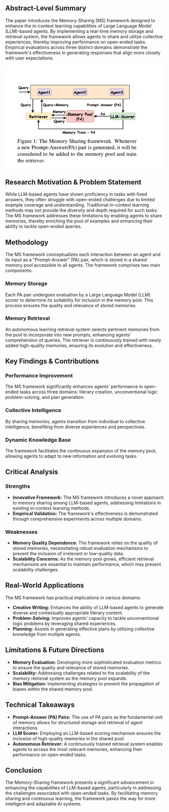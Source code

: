 ## Abstract-Level Summary

The paper introduces the Memory-Sharing (MS) framework designed to enhance the in-context learning capabilities of Large Language Model (LLM)-based agents. By implementing a real-time memory storage and retrieval system, the framework allows agents to share and utilize collective experiences, thereby improving performance on open-ended tasks. Empirical evaluations across three distinct domains demonstrate the framework's effectiveness in generating responses that align more closely with user expectations.

![Memory Sharing Framework](../Images/MS_Framework.png)

## Research Motivation & Problem Statement

While LLM-based agents have shown proficiency in tasks with fixed answers, they often struggle with open-ended challenges due to limited example coverage and understanding. Traditional in-context learning methods may not provide the diversity and depth required for such tasks. The MS framework addresses these limitations by enabling agents to share memories, thereby enriching the pool of examples and enhancing their ability to tackle open-ended queries.

## Methodology

The MS framework conceptualizes each interaction between an agent and its input as a "Prompt-Answer" (PA) pair, which is stored in a shared memory pool accessible to all agents. The framework comprises two main components:

### Memory Storage
Each PA pair undergoes evaluation by a Large Language Model (LLM) scorer to determine its suitability for inclusion in the memory pool. This process ensures the quality and relevance of stored memories.

### Memory Retrieval
An autonomous learning retrieval system selects pertinent memories from the pool to incorporate into new prompts, enhancing agents' comprehension of queries. The retriever is continuously trained with newly added high-quality memories, ensuring its evolution and effectiveness.

## Key Findings & Contributions

### Performance Improvement
The MS framework significantly enhances agents' performance in open-ended tasks across three domains: literary creation, unconventional logic problem-solving, and plan generation.

### Collective Intelligence
By sharing memories, agents transition from individual to collective intelligence, benefiting from diverse experiences and perspectives.

### Dynamic Knowledge Base
The framework facilitates the continuous expansion of the memory pool, allowing agents to adapt to new information and evolving tasks.

## Critical Analysis

### Strengths

- **Innovative Framework:** The MS framework introduces a novel approach to memory sharing among LLM-based agents, addressing limitations in existing in-context learning methods.
- **Empirical Validation:** The framework's effectiveness is demonstrated through comprehensive experiments across multiple domains.

### Weaknesses

- **Memory Quality Dependence:** The framework relies on the quality of stored memories, necessitating robust evaluation mechanisms to prevent the inclusion of irrelevant or low-quality data.
- **Scalability Concerns:** As the memory pool grows, efficient retrieval mechanisms are essential to maintain performance, which may present scalability challenges.

## Real-World Applications

The MS framework has practical implications in various domains:

- **Creative Writing:** Enhances the ability of LLM-based agents to generate diverse and contextually appropriate literary content.
- **Problem-Solving:** Improves agents' capacity to tackle unconventional logic problems by leveraging shared experiences.
- **Planning:** Assists in generating effective plans by utilizing collective knowledge from multiple agents.

## Limitations & Future Directions

- **Memory Evaluation:** Developing more sophisticated evaluation metrics to ensure the quality and relevance of stored memories.
- **Scalability:** Addressing challenges related to the scalability of the memory retrieval system as the memory pool expands.
- **Bias Mitigation:** Implementing strategies to prevent the propagation of biases within the shared memory pool.

## Technical Takeaways

- **Prompt-Answer (PA) Pairs:** The use of PA pairs as the fundamental unit of memory allows for structured storage and retrieval of agent interactions.
- **LLM Scorer:** Employing an LLM-based scoring mechanism ensures the inclusion of high-quality memories in the shared pool.
- **Autonomous Retriever:** A continuously trained retrieval system enables agents to access the most relevant memories, enhancing their performance on open-ended tasks.

## Conclusion

The Memory-Sharing framework presents a significant advancement in enhancing the capabilities of LLM-based agents, particularly in addressing the challenges associated with open-ended tasks. By facilitating memory sharing and continuous learning, the framework paves the way for more intelligent and adaptable AI systems.
